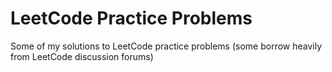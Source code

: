 # LeetCode Practice Problems

Some of my solutions to LeetCode practice problems (some borrow heavily from LeetCode discussion forums)
